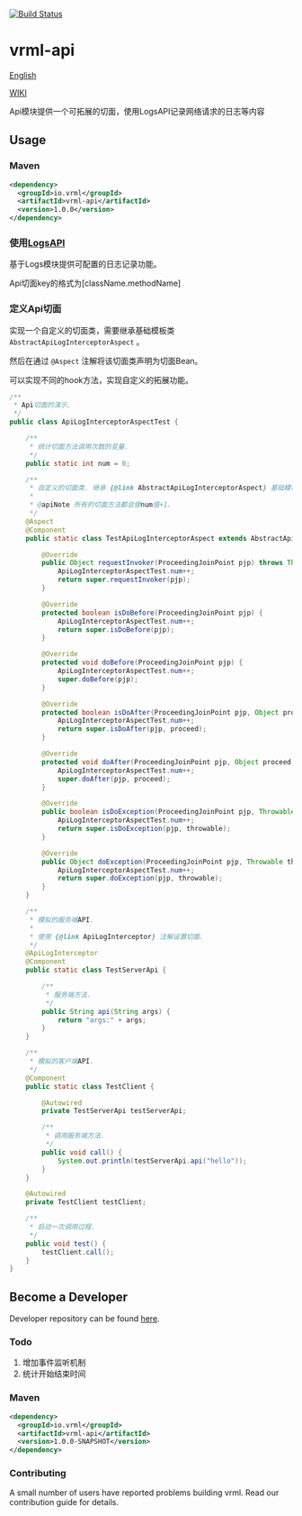 [![Build Status](https://travis-ci.org/vavr-io/vavr-gson.svg?branch=master)](https://travis-ci.org/vavr-io/vavr-gson)

# vrml-api

[English](./README.md)

[WIKI](./WIKI.md)

Api模块提供一个可拓展的切面，使用LogsAPI记录网络请求的日志等内容

## Usage

### Maven

```xml
<dependency>
  <groupId>io.vrml</groupId>
  <artifactId>vrml-api</artifactId>
  <version>1.0.0</version>
</dependency>
```

### 使用[LogsAPI](../vrml-log/README.md)

基于Logs模块提供可配置的日志记录功能。

Api切面key的格式为[className.methodName]

### 定义Api切面

实现一个自定义的切面类，需要继承基础模板类 `AbstractApiLogInterceptorAspect` 。

然后在通过 `@Aspect` 注解将该切面类声明为切面Bean。

可以实现不同的hook方法，实现自定义的拓展功能。

```java
/**
 * Api切面的演示.
 */
public class ApiLogInterceptorAspectTest {

    /**
     * 统计切面方法调用次数的变量.
     */
    public static int num = 0;

    /**
     * 自定义的切面类. 继承 {@link AbstractApiLogInterceptorAspect} 基础模板类.
     *
     * @apiNote 所有的切面方法都会使num值+1.
     */
    @Aspect
    @Component
    public static class TestApiLogInterceptorAspect extends AbstractApiLogInterceptorAspect {

        @Override
        public Object requestInvoker(ProceedingJoinPoint pjp) throws Throwable {
            ApiLogInterceptorAspectTest.num++;
            return super.requestInvoker(pjp);
        }

        @Override
        protected boolean isDoBefore(ProceedingJoinPoint pjp) {
            ApiLogInterceptorAspectTest.num++;
            return super.isDoBefore(pjp);
        }

        @Override
        protected void doBefore(ProceedingJoinPoint pjp) {
            ApiLogInterceptorAspectTest.num++;
            super.doBefore(pjp);
        }

        @Override
        protected boolean isDoAfter(ProceedingJoinPoint pjp, Object proceed) {
            ApiLogInterceptorAspectTest.num++;
            return super.isDoAfter(pjp, proceed);
        }

        @Override
        protected void doAfter(ProceedingJoinPoint pjp, Object proceed) {
            ApiLogInterceptorAspectTest.num++;
            super.doAfter(pjp, proceed);
        }

        @Override
        public boolean isDoException(ProceedingJoinPoint pjp, Throwable throwable) {
            ApiLogInterceptorAspectTest.num++;
            return super.isDoException(pjp, throwable);
        }

        @Override
        public Object doException(ProceedingJoinPoint pjp, Throwable throwable) throws Throwable {
            ApiLogInterceptorAspectTest.num++;
            return super.doException(pjp, throwable);
        }
    }

    /**
     * 模拟的服务端API.
     * 
     * 使用 {@link ApiLogInterceptor} 注解设置切面.
     */
    @ApiLogInterceptor
    @Component
    public static class TestServerApi {

        /**
         * 服务端方法.
         */
        public String api(String args) {
            return "args:" + args;
        }
    }

    /**
     * 模拟的客户端API.
     */
    @Component
    public static class TestClient {

        @Autowired
        private TestServerApi testServerApi;

        /**
         * 调用服务端方法.
         */
        public void call() {
            System.out.println(testServerApi.api("hello"));
        }
    }

    @Autowired
    private TestClient testClient;

    /**
     * 启动一次调用过程.
     */
    public void test() {
        testClient.call();
    }
}
```

## Become a Developer

Developer repository can be found [here](https://github.com/kevinten10/vrml/tree/develop/vrml-api).

### Todo

1. 增加事件监听机制
2. 统计开始结束时间

### Maven

```xml
<dependency>
  <groupId>io.vrml</groupId>
  <artifactId>vrml-api</artifactId>
  <version>1.0.0-SNAPSHOT</version>
</dependency>
```

### Contributing

A small number of users have reported problems building vrml. Read our contribution guide for details.